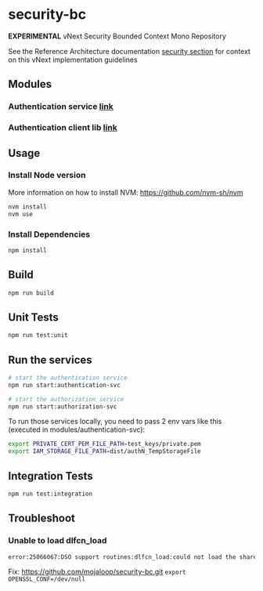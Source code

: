 # security-bc

**EXPERIMENTAL** vNext Security Bounded Context Mono Repository

See the Reference Architecture documentation [security section](https://mojaloop.github.io/reference-architecture-doc/boundedContexts/security/) for context on this vNext implementation guidelines


## Modules

### Authentication service [link](modules/authentication-svc/README.md)

### Authentication client lib [link](modules/authentication-svc/README.md)


## Usage

### Install Node version

More information on how to install NVM: https://github.com/nvm-sh/nvm

```bash
nvm install
nvm use
```

### Install Dependencies

```bash
npm install
```

## Build

```bash
npm run build
```

## Unit Tests

```bash
npm run test:unit
```

## Run the services 

```bash
# start the authentication service
npm run start:authentication-svc 

# start the authorization service
npm run start:authorization-svc 
```

To run those services locally, you need to pass 2 env vars like this (executed in modules/authentication-svc):

```bash
export PRIVATE_CERT_PEM_FILE_PATH=test_keys/private.pem
export IAM_STORAGE_FILE_PATH=dist/authN_TempStorageFile
```

## Integration Tests

```bash
npm run test:integration
```

## Troubleshoot 

### Unable to load dlfcn_load
```bash
error:25066067:DSO support routines:dlfcn_load:could not load the shared library
```
Fix: https://github.com/mojaloop/security-bc.git  `export OPENSSL_CONF=/dev/null`
